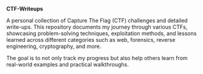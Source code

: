 **CTF-Writeups**

A personal collection of Capture The Flag (CTF) challenges and detailed write-ups. This repository documents my journey through various CTFs, showcasing problem-solving techniques, exploitation methods, and lessons learned across different categories such as web, forensics, reverse engineering, cryptography, and more.

The goal is to not only track my progress but also help others learn from real-world examples and practical walkthroughs.
